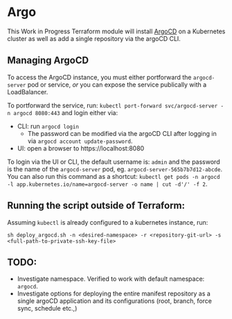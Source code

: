 # Argo

This Work in Progress Terraform module will install [ArgoCD](https://argoproj.github.io/argo-cd/) on a Kubernetes cluster as well as add a single repository via the argoCD CLI.

## Managing ArgoCD
To access the ArgoCD instance, you must either portforward the `argocd-server` pod or service, _or_ you can expose the service publically with a LoadBalancer.

To portforward the service, run: `kubectl port-forward svc/argocd-server -n argocd 8080:443` and login either via:

- CLI: run `argocd login`
  - The password can be modified via the argoCD CLI after logging in via `argocd account update-password`.
- UI: open a browser to https://localhost:8080

To login via the UI or CLI, the default username is: `admin` and the password is the name of the `argocd-server` pod, eg. `argocd-server-565b7b7d12-abcde`. You can also run this command as a shortcut: `kubectl get pods -n argocd -l app.kubernetes.io/name=argocd-server -o name | cut -d'/' -f 2`.

## Running the script outside of Terraform:
Assuming `kubectl` is already configured to a kubernetes instance, run:

`sh deploy_argocd.sh -n <desired-namespace> -r <repository-git-url> -s <full-path-to-private-ssh-key-file>`

## TODO:
- Investigate namespace. Verified to work with default namespace: `argocd`.
- Investigate options for deploying the entire manifest repository as a single argoCD application and its configurations (root, branch, force sync, schedule etc.,)
